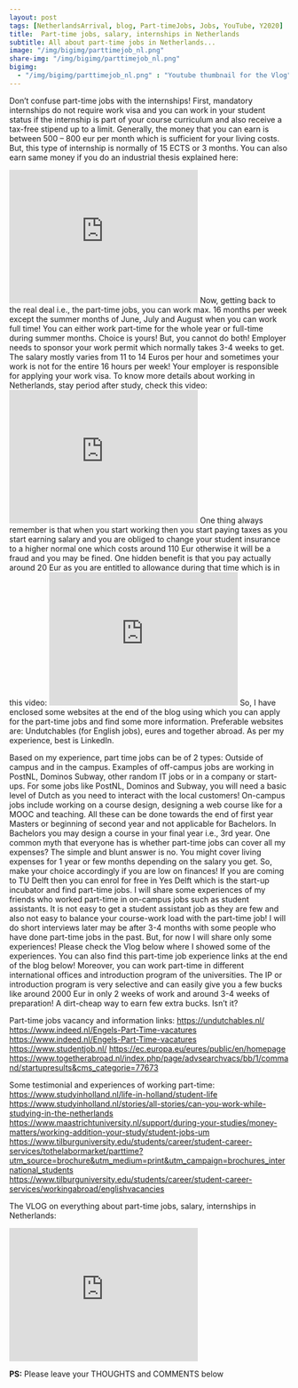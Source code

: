 ```yaml
---
layout: post
tags: [NetherlandsArrival, blog, Part-timeJobs, Jobs, YouTube, Y2020]
title:  Part-time jobs, salary, internships in Netherlands
subtitle: All about part-time jobs in Netherlands...
image: "/img/bigimg/parttimejob_nl.png"
share-img: "/img/bigimg/parttimejob_nl.png"
bigimg:
  - "/img/bigimg/parttimejob_nl.png" : "Youtube thumbnail for the Vlog"
---
```


Don’t confuse part-time jobs with the internships! First, mandatory internships do not require work visa and you can work in your student status if the internship is part of your course curriculum and also receive a tax-free stipend up to a limit. Generally, the money that you can earn is between 500 – 800 eur per month which is sufficient for your living costs. But, this type of internship is normally of 15 ECTS or 3 months. You can also earn same money if you do an industrial thesis explained here:
<iframe width="340" height="240" src="https://www.youtube.com/embed/eXO8cfkGeIs" frameborder="0" allow="accelerometer; autoplay; encrypted-media; gyroscope; picture-in-picture" allowfullscreen></iframe>
<script data-ad-client="ca-pub-8842338021751829" async src="https://pagead2.googlesyndication.com/pagead/js/adsbygoogle.js"></script>
Now, getting back to the real deal i.e., the part-time jobs, you can work max. 16 months per week except the summer months of June, July and August when you can work full time! You can either work part-time for the whole year or full-time during summer months. Choice is yours! But, you cannot do both! Employer needs to sponsor your work permit which normally takes 3-4 weeks to get. The salary mostly varies from 11 to 14 Euros per hour and sometimes your work is not for the entire 16 hours per week! Your employer is responsible for applying your work visa. To know more details about working in Netherlands, stay period after study, check this video:
<iframe width="340" height="240" src="https://www.youtube.com/embed/kOIA0ljX4xY" frameborder="0" allow="accelerometer; autoplay; encrypted-media; gyroscope; picture-in-picture" allowfullscreen></iframe>
One thing always remember is that when you start working then you start paying taxes as you start earning salary and you are obliged to change your student insurance to a higher normal one which costs around 110 Eur otherwise it will be a fraud and you may be fined. One hidden benefit is that you pay actually around 20 Eur as you are entitled to allowance during that time which is in this video:
<iframe width="340" height="240" src="https://www.youtube.com/embed/e9-uz4TQyFA" frameborder="0" allow="accelerometer; autoplay; encrypted-media; gyroscope; picture-in-picture" allowfullscreen></iframe>
So, I have enclosed some websites at the end of the blog using which you can apply for the part-time jobs and find some more information. Preferable websites are: Undutchables (for English jobs), eures and together abroad. As per my experience, best is LinkedIn.

Based on my experience, part time jobs can be of 2 types: Outside of campus and in the campus. Examples of off-campus jobs are working in PostNL, Dominos Subway, other random IT jobs or in a company or start-ups. For some jobs like PostNL, Dominos and Subway, you will need a basic level of Dutch as you need to interact with the local customers! On-campus jobs include working on a course design, designing a web course like for a MOOC and teaching. All these can be done towards the end of first year Masters or beginning of second year and not applicable for Bachelors. In Bachelors you may design a course in your final year i.e., 3rd year.  One common myth that everyone has is whether part-time jobs can cover all my expenses? The simple and blunt answer is no. You might cover living expenses for 1 year or few months depending on the salary you get. So, make your choice accordingly if you are low on finances! If you are coming to TU Delft then you can enrol for free in Yes Delft which is the start-up incubator and find part-time jobs.
I will share some experiences of my friends who worked part-time in on-campus jobs such as student assistants. It is not easy to get a student assistant job as they are few and also not easy to balance your course-work load with the part-time job! I will do short interviews later may be after 3-4 months with some people who have done part-time jobs in the past. But, for now I will share only some experiences! Please check the Vlog below where I showed some of the experiences. You can also find this part-time job experience links at the end of the blog below! Moreover, you can work part-time in different international offices and introduction program of the universities. The IP or introduction program is very selective and can easily give you a few bucks like around 2000 Eur in only 2 weeks of work and around 3-4 weeks of preparation! A dirt-cheap way to earn few extra bucks. Isn’t it?

Part-time jobs vacancy and information links:
<a href="https://undutchables.nl/">https://undutchables.nl/</a>
<a href="https://netherlands.expatjobs.eu/Part-Time-Jobs/1">https://www.indeed.nl/Engels-Part-Time-vacatures</a>
<a href="https://www.indeed.nl/Engels-Part-Time-vacatures">https://www.indeed.nl/Engels-Part-Time-vacatures</a>
<a href="https://www.studentjob.nl/">https://www.studentjob.nl/</a>
<a href="https://ec.europa.eu/eures/public/en/homepage">https://ec.europa.eu/eures/public/en/homepage</a>
<a href="https://www.togetherabroad.nl/index.php/page/advsearchvacs/bb/1/command/startupresults&cms_categorie=77673">https://www.togetherabroad.nl/index.php/page/advsearchvacs/bb/1/command/startupresults&cms_categorie=77673</a>

Some testimonial and experiences of working part-time:
<a href="https://www.studyinholland.nl/life-in-holland/student-life">https://www.studyinholland.nl/life-in-holland/student-life</a>
<a href="https://www.studyinholland.nl/stories/all-stories/can-you-work-while-studying-in-the-netherlands">https://www.studyinholland.nl/stories/all-stories/can-you-work-while-studying-in-the-netherlands</a>
<a href="https://www.maastrichtuniversity.nl/support/during-your-studies/money-matters/working-addition-your-study/student-jobs-um">https://www.maastrichtuniversity.nl/support/during-your-studies/money-matters/working-addition-your-study/student-jobs-um</a>
<a href="https://www.tilburguniversity.edu/students/career/student-career-services/tothelabormarket/parttime?utm_source=brochure&utm_medium=print&utm_campaign=brochures_international_students">https://www.tilburguniversity.edu/students/career/student-career-services/tothelabormarket/parttime?utm_source=brochure&utm_medium=print&utm_campaign=brochures_international_students</a>
<a href="https://www.tilburguniversity.edu/students/career/student-career-services/workingabroad/englishvacancies">https://www.tilburguniversity.edu/students/career/student-career-services/workingabroad/englishvacancies</a>

The VLOG on everything about part-time jobs, salary, internships in Netherlands:
<iframe width="340" height="240" src="https://www.youtube.com/embed/eWdhoqFzLaY" frameborder="0" allow="accelerometer; autoplay; encrypted-media; gyroscope; picture-in-picture" allowfullscreen></iframe>

**PS:** Please leave your THOUGHTS and COMMENTS below
